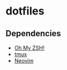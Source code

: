 # dotfiles

## Dependencies

- [Oh My ZSH!](https://ohmyz.sh/)
- [tmux](https://github.com/tmux/tmux/wiki)
- [Neovim](https://neovim.io/)

